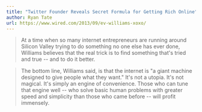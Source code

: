 ```yaml
---
title: "Twitter Founder Reveals Secret Formula for Getting Rich Online"
author: Ryan Tate
url: https://www.wired.com/2013/09/ev-williams-xoxo/
---
```


> At a time when so many internet entrepreneurs are running around Silicon Valley trying to do something no one else has ever done, Williams believes that the real trick is to find something that's tried and true -- and to do it better.


> The bottom line, Williams said, is that the internet is "a giant machine designed to give people what they want." It's not a utopia. It's not magical. It's simply an engine of convenience. Those who can tune that engine well -- who solve basic human problems with greater speed and simplicity than those who came before -- will profit immensely.



